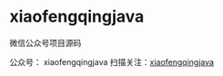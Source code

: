# xiaofengqingjava
微信公众号项目源码

公众号：  xiaofengqingjava
扫描关注：[xiaofengqingjava](xiaofengqingjava.jpg)


